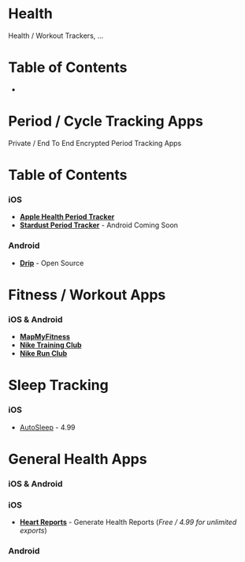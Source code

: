 # Health

Health / Workout Trackers, ...

# Table of Contents

- 

# Period / Cycle Tracking Apps
Private / End To End Encrypted Period Tracking Apps

# Table of Contents

### iOS
- [**Apple Health Period Tracker**](https://support.apple.com/en-us/HT210407)
- [**Stardust Period Tracker**](https://thestardustapp.com) - Android Coming Soon

### Android
- [**Drip**](https://bloodyhealth.gitlab.io) - Open Source

# Fitness / Workout Apps

### iOS & Android
- [**MapMyFitness**](https://myfitnesspal.com)
- [**Nike Training Club**](https://www.nike.com/ntc-app)
- [**Nike Run Club**](https://www.nike.com/nrc-app)

# Sleep Tracking

### iOS
- [AutoSleep](https://apps.apple.com/us/app/autosleep-tracker-per-watch/id1164801111) - 4.99
# General Health Apps

### iOS & Android

### iOS
- [**Heart Reports**](https://apps.apple.com/us/app/heart-reports/id1448243870) - Generate Health Reports (_Free / 4.99 for unlimited exports_)

### Android

